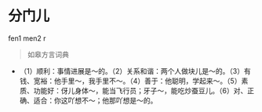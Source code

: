 # 分门儿
fen1 men2 r
> 如皋方言词典
- （1）顺利：事情进展是～的。（2）关系和谐：两个人做块儿是～的。（3）有钱、宽裕：他手里～，我手里不～。（4）善于：他聪明，学起来～。（5）素质、功能好：伢儿身体～，能当飞行员；牙子～，能吃炒蚕豆儿。（6）对、正确、适合：你这吖想不～；他那吖想是～的。
